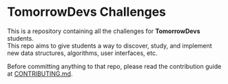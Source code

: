 # TomorrowDevs Challenges

This is a repository containing all the challenges for **TomorrowDevs** students. <br />
This repo aims to give students a way to discover, study, and implement new data structures, algorithms, user interfaces, etc.

Before committing anything to that repo, please read the contribution guide at [CONTRIBUTING.md](/CONTRIBUTING.md).